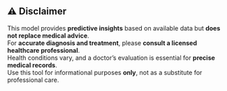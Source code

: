 ## ⚠️ Disclaimer  
This model provides **predictive insights** based on available data but **does not replace medical advice**.  
For **accurate diagnosis and treatment**, please **consult a licensed healthcare professional**.  
Health conditions vary, and a doctor’s evaluation is essential for **precise medical records**.  
Use this tool for informational purposes **only**, not as a substitute for professional care.  

